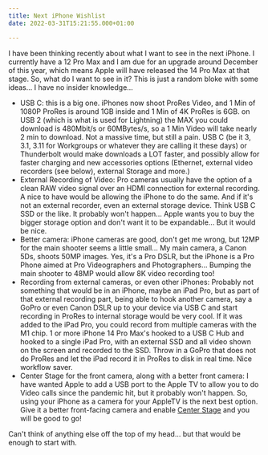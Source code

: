 ```yaml
---
title: Next iPhone Wishlist
date: 2022-03-31T15:21:55.000+01:00

---
```

I have been thinking recently about what I want to see in the next iPhone. I currently have a 12 Pro Max and I am due for an upgrade around December of this year, which means Apple will have released the 14 Pro Max at that stage. So, what do I want to see in it? This is just a random bloke with some ideas... I have no insider knowledge...

* USB C: this is a big one. iPhones now shoot ProRes Video, and 1 Min of 1080P ProRes is around 1GB inside and 1 Min of 4K ProRes is 6GB. on USB 2 (which is what is used for Lightning) the MAX you could download is 480Mbit/s or 60MBytes/s, so a 1 Min Video will take nearly 2 min to download. Not a massive time, but still a pain. USB C (be it 3, 3.1, 3.11 for Workgroups or whatever they are calling it these days) or Thunderbolt would make downloads a LOT faster, and possibly allow for faster charging and new accessories options (Ethernet, external video recorders (see below), external Storage and more.)
* External Recording of Video: Pro cameras usually have the option of a clean RAW video signal over an HDMI connection for external recording. A nice to have would be allowing the iPhone to do the same. And if it's not an external recorder, even an external storage device. Think USB C SSD or the like. It probably won't happen... Apple wants you to buy the bigger storage option and don't want it to be expandable... But it would be nice.
* Better camera: iPhone cameras are good, don't get me wrong, but 12MP for the main shooter seems a little small... My main camera, a Canon 5Ds, shoots 50MP images. Yes, it's a Pro DSLR, but the iPhone is a Pro Phone aimed at Pro Videographers and Photographers... Bumping the main shooter to 48MP would allow 8K video recording too!
* Recording from external cameras, or even other iPhones: Probably not something that would be in an iPhone, maybe an iPad Pro, but as part of that external recording part, being able to hook another camera, say a GoPro or even Canon DSLR up to your device via USB C and start recording in ProRes to internal storage would be very cool. If it was added to the iPad Pro, you could record from multiple cameras with the M1 chip. 1 or more iPhone 14 Pro Max's hooked to a USB C Hub and hooked to a single iPad Pro, with an external SSD and all video shown on the screen and recorded to the SSD. Throw in a GoPro that does not do ProRes and let the iPad record it in ProRes to disk in real time. Nice workflow saver.
* Center Stage for the front camera, along with a better front camera: I have wanted Apple to add a USB port to the Apple TV to allow you to do Video calls since the pandemic hit, but it probably won't happen. So, using your iPhone as a camera for your AppleTV is the next best option. Give it a better front-facing camera and enable [Center Stage](https://support.apple.com/en-ie/HT212315) and you will be good to go!

Can't think of anything else off the top of my head... but that would be enough to start with.